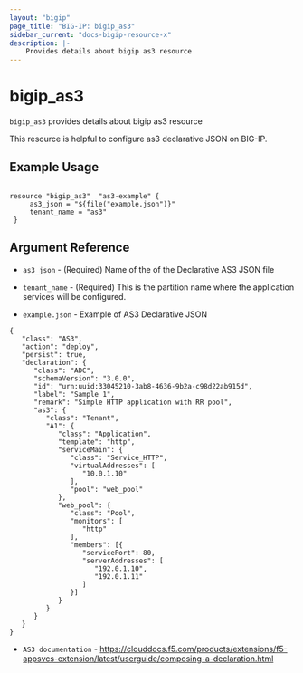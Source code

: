 ```yaml
---
layout: "bigip"
page_title: "BIG-IP: bigip_as3"
sidebar_current: "docs-bigip-resource-x"
description: |-
    Provides details about bigip as3 resource
---
```


# bigip_as3

`bigip_as3` provides details about bigip as3 resource

This resource is helpful to configure as3 declarative JSON on BIG-IP.
## Example Usage


```hcl

resource "bigip_as3"  "as3-example" {
     as3_json = "${file("example.json")}" 
     tenant_name = "as3"
 }

```  

## Argument Reference


* `as3_json` - (Required) Name of the of the Declarative AS3 JSON file

* `tenant_name` - (Required) This is the partition name where the application services will be configured.    

* `example.json` - Example of AS3 Declarative JSON 

```hcl
{
   "class": "AS3",
   "action": "deploy",
   "persist": true,
   "declaration": {
      "class": "ADC",
      "schemaVersion": "3.0.0",
      "id": "urn:uuid:33045210-3ab8-4636-9b2a-c98d22ab915d",
      "label": "Sample 1",
      "remark": "Simple HTTP application with RR pool",
      "as3": {
         "class": "Tenant",
         "A1": {
            "class": "Application",
            "template": "http",
            "serviceMain": {
               "class": "Service_HTTP",
               "virtualAddresses": [
                  "10.0.1.10"
               ],
               "pool": "web_pool"
            },
            "web_pool": {
               "class": "Pool",
               "monitors": [
                  "http"
               ],
               "members": [{
                  "servicePort": 80,
                  "serverAddresses": [
                     "192.0.1.10",
                     "192.0.1.11"
                  ]
               }]
            }
         }
      }
   }
}
``` 
* `AS3 documentation` - https://clouddocs.f5.com/products/extensions/f5-appsvcs-extension/latest/userguide/composing-a-declaration.html
